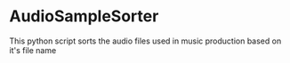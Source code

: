 # AudioSampleSorter
This python script sorts the audio files used in music production based on it's file name
